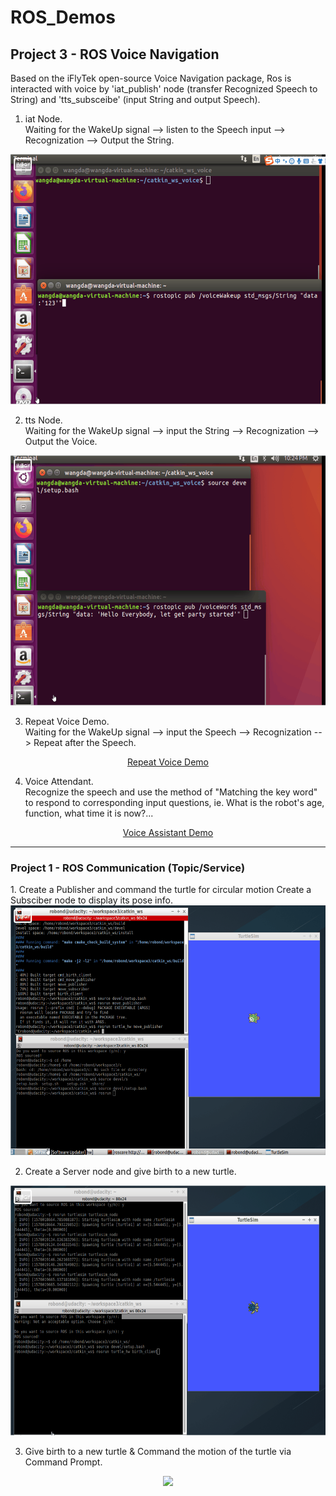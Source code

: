 # ROS_Demos

## Project 3 - ROS Voice Navigation
Based on the iFlyTek open-source Voice Navigation package, Ros is interacted with voice by 'iat_publish' node (transfer Recognized Speech to String) and 'tts_subsceibe' (input String and output Speech).

1. iat Node.<br>
   Waiting for the WakeUp signal --> listen to the Speech input --> Recognization --> Output the String.
<div align="center">
<img src="https://github.com/WangDaMME/ROS_Demos/blob/master/catkin_ws_voice/voice_result_gif/iat.gif" width="600" height="400">
</div>
</div>

2. tts Node.<br>
   Waiting for the WakeUp signal --> input the String --> Recognization --> Output the Voice.
<div align="center">
<img src="https://github.com/WangDaMME/ROS_Demos/blob/master/catkin_ws_voice/voice_result_gif/tts.gif" width="600" height="400">
</div>

3. Repeat Voice Demo.<br>
   Waiting for the WakeUp signal --> input the Speech --> Recognization --> Repeat after the Speech.
<div align="center">
<a href="https://www.youtube.com/watch?v=V6Msm9cNnYM" target="_blank">Repeat Voice Demo </a>
</div>

4. Voice Attendant. <br>
   Recognize the speech and use the method of "Matching the key word" to respond to corresponding input questions, ie. What is the robot's age, function, what time it is now?...
<div align="center">
<a href="https://www.youtube.com/watch?v=uXRiw2IMd9Q" target="_blank"> Voice Assistant Demo </a>
</div>

<hr>

<h3> Project 1 - ROS Communication (Topic/Service) </h3>
1. Create a Publisher and command the turtle for circular motion
   Create a Subsciber node to display its pose info.
<div align="center">
<img src="demo1/catkin_ws/res_gif/topic.gif" width="600" height="400">
</div>

2. Create a Server node and give birth to a new turtle.
<div align="center">
<img src="demo1/catkin_ws/res_gif/birth.gif" width="600" height="400">
</div>

3. Give birth to a new turtle & Command the motion of the turtle via Command Prompt.
<div align="center">
<img src="demo1/catkin_ws/res_gif/cmd_create.gif" width="600">
</div>
</hr>


